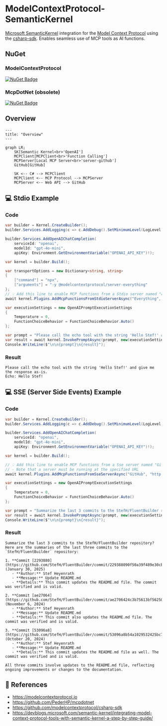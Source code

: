 ﻿# ModelContextProtocol-SemanticKernel
[Microsoft SemanticKernel](https://learn.microsoft.com/en-us/semantic-kernel/overview/) integration for the [Model Context Protocol](https://modelcontextprotocol.io) using the [csharp-sdk](https://github.com/modelcontextprotocol/csharp-sdk).
Enables seamless use of MCP tools as AI functions.

## NuGet
### ModelContextProtocol
[![NuGet Badge](https://img.shields.io/nuget/v/ModelContextProtocol-SemanticKernel)](https://www.nuget.org/packages/ModelContextProtocol-SemanticKernel)

### McpDotNet (obsolete)
[![NuGet Badge](https://img.shields.io/nuget/v/McpDotNet.Extensions.SemanticKernel)](https://www.nuget.org/packages/McpDotNet.Extensions.SemanticKernel)

## Overview
``` mermaid
---
title: "Overview"
---

graph LR;
    SK[Semantic Kernel<br>'OpenAI'] 
    MCPClient[MCPClient<br>'Function Calling']
    MCPServer[Local MCP Server<br>'server-github'] 
    GitHub[GitHub]

    SK <-- C# --> MCPClient
    MCPClient <-- MCP Protocol --> MCPServer
    MCPServer <-- Web API --> GitHub
```

## 💻 Stdio Example
### Code
``` csharp
var builder = Kernel.CreateBuilder();
builder.Services.AddLogging(c => c.AddDebug().SetMinimumLevel(LogLevel.Trace));

builder.Services.AddOpenAIChatCompletion(
    serviceId: "openai",
    modelId: "gpt-4o-mini",
    apiKey: Environment.GetEnvironmentVariable("OPENAI_API_KEY")!);

var kernel = builder.Build();

var transportOptions = new Dictionary<string, string>
{
    ["command"] = "npx",
    ["arguments"] = "-y @modelcontextprotocol/server-everything"
};
// 💡 Add this line to enable MCP functions from a Stdio server named "Everything"
await kernel.Plugins.AddMcpFunctionsFromStdioServerAsync("Everything", transportOptions);

var executionSettings = new OpenAIPromptExecutionSettings
{
    Temperature = 0,
    FunctionChoiceBehavior = FunctionChoiceBehavior.Auto()
};

var prompt = "Please call the echo tool with the string 'Hello Stef!' and give me the response as-is.";
var result = await kernel.InvokePromptAsync(prompt, new(executionSettings)).ConfigureAwait(false);
Console.WriteLine($"\n\n{prompt}\n{result}");
```

### Result
```
Please call the echo tool with the string 'Hello Stef!' and give me the response as-is.
Echo: Hello Stef!
```


## 💻 SSE (Server Side Events) Example
### Code
``` csharp
var builder = Kernel.CreateBuilder();
builder.Services.AddLogging(c => c.AddDebug().SetMinimumLevel(LogLevel.Trace));

builder.Services.AddOpenAIChatCompletion(
    serviceId: "openai",
    modelId: "gpt-4o-mini",
    apiKey: Environment.GetEnvironmentVariable("OPENAI_API_KEY")!);

var kernel = builder.Build();

// 💡 Add this line to enable MCP functions from a Sse server named "Github"
// - Note that a server must be running at the specified URL
await kernel.Plugins.AddMcpFunctionsFromSseServerAsync("GitHub", "http://localhost:12345");

var executionSettings = new OpenAIPromptExecutionSettings
{
    Temperature = 0,
    FunctionChoiceBehavior = FunctionChoiceBehavior.Auto()
};

var prompt = "Summarize the last 3 commits to the StefH/FluentBuilder repository.";
var result = await kernel.InvokePromptAsync(prompt, new(executionSettings)).ConfigureAwait(false);
Console.WriteLine($"\n\n{prompt}\n{result}");
```

### Result
```
Summarize the last 3 commits to the StefH/FluentBuilder repository?
Here are the summaries of the last three commits to the `StefH/FluentBuilder` repository:

1. **Commit [2293880](https://github.com/StefH/FluentBuilder/commit/229388090f50a39f489e30cb535f67f3705cf61f)** (January 30, 2025)
   - **Author:** Stef Heyenrath
   - **Message:** Update README.md
   - **Details:** This commit updates the README.md file. The commit was verified and is valid.

2. **Commit [ae27064](https://github.com/StefH/FluentBuilder/commit/ae2706424c3b75613bf5625091aa2649fb33ecde)** (November 6, 2024)
   - **Author:** Stef Heyenrath
   - **Message:** Update README.md
   - **Details:** This commit also updates the README.md file. The commit was verified and is valid.

3. **Commit [53096a8](https://github.com/StefH/FluentBuilder/commit/53096a8b54a1029532425bc727fdd831e9ed0092)** (October 20, 2024)
   - **Author:** Stef Heyenrath
   - **Message:** Update README.md
   - **Details:** This commit updates the README.md file as well. The commit was verified and is valid.

All three commits involve updates to the README.md file, reflecting ongoing improvements or changes to the documentation.
```


## 📖 References
- https://modelcontextprotocol.io
- https://github.com/PederHP/mcpdotnet
- https://github.com/modelcontextprotocol/csharp-sdk
- https://devblogs.microsoft.com/semantic-kernel/integrating-model-context-protocol-tools-with-semantic-kernel-a-step-by-step-guide/